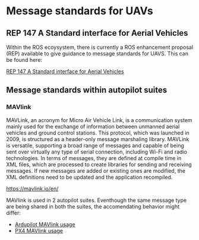 # Message standards for UAVs

## REP 147 A Standard interface for Aerial Vehicles

Within the ROS ecoysystem, there is currently a ROS enhancement proposal (REP) available to give guidance to message standards for UAVS. This can be found here:

[REP 147 A Standard interface for Aerial Vehicles](https://www.ros.org/reps/rep-0147.html)

## Message standards within autopilot suites

### MAVlink

MAVLink, an acronym for Micro Air Vehicle Link, is a communication system mainly used for the exchange of information between unmanned aerial vehicles and ground control stations.
This protocol, which was launched in 2009, is structured as a header-only message marshaling library.
MAVLink is versatile, supporting a broad range of messages and capable of being sent over virtually any type of serial connection, including Wi-Fi and radio technologies.
In terms of messages, they are defined at compile time in XML files, which are processed to create libraries for sending and receiving messages.
If new messages are added or existing ones are modified, the XML definitions need to be updated and the application recompiled.

https://mavlink.io/en/

MAVlink is used in 2 autopilot suites. Eventhough the same message type are being shared in both the suites, the accomendating behavior might differ:
* [Ardupilot MAVlink usage](https://ardupilot.org/dev/docs/mavlink-basics.html)
* [PX4 MAVlink usage](https://docs.px4.io/main/en/middleware/mavlink.html)
